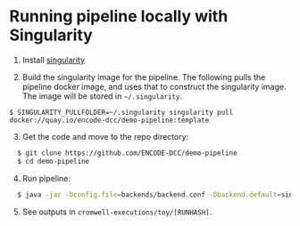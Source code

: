 # Running pipeline locally with Singularity

1. Install [singularity](https://www.sylabs.io/guides/2.6/user-guide/installation.html)

2. Build the singularity image for the pipeline. The following pulls the pipeline docker image, and uses that to construct the singularity image. The image will be stored in `~/.singularity`.
```
$ SINGULARITY_PULLFOLDER=~/.singularity singularity pull docker://quay.io/encode-dcc/demo-pipeline:template
```

3. Get the code and move to the repo directory:

```bash
  $ git clone https://github.com/ENCODE-DCC/demo-pipeline
  $ cd demo-pipeline
```

4. Run pipeline:

```bash
  $ java -jar -Dconfig.file=backends/backend.conf -Dbackend.default=singularity cromwell-35.jar run toy.wdl -i examples/local/input.json -o workflow_opts/singularity.json
```

5. See outputs in `cromwell-executions/toy/[RUNHASH]`.
